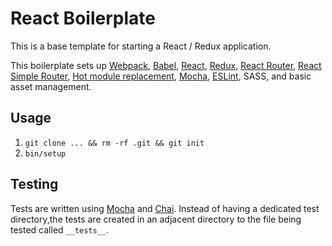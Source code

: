 # React Boilerplate

This is a base template for starting a React / Redux application.

This boilerplate sets up [Webpack], [Babel], [React], [Redux], [React Router],
[React Simple Router], [Hot module replacement], [Mocha], [ESLint], SASS, and
basic asset management.

[Webpack]: https://webpack.github.io/
[Babel]: http://babeljs.io/
[React]: https://facebook.github.io/react/
[Redux]: https://github.com/rackt/redux
[React Router]: https://github.com/rackt/react-router
[React Simple Router]: https://github.com/rackt/redux-simple-router
[Hot module replacement]: https://github.com/gaearon/babel-plugin-react-transform
[Mocha]: https://mochajs.org/
[ESLint]: http://eslint.org/

## Usage

1. `git clone ... && rm -rf .git && git init`
2. `bin/setup`

## Testing

Tests are written using [Mocha] and [Chai]. Instead of having a dedicated test
directory,the tests are created in an adjacent directory to the file being
tested called `__tests__`.

[Chai]: http://chaijs.com/
